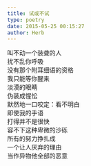 ```yaml
---  
title: 试或不试  
type: poetry  
date: 2015-05-25 00:15:27  
author: Herb    
---  
```

叫不动一个装聋的人  
扰不乱你呼吸  
没有那个附耳细语的资格  
我只能等你醒来    
淡漠的眼睛  
伪装成惺忪  
默然地一口咬定：看不明白  
即使我的手语  
打得并不是很快    
容不下这种卑微的沙砾  
所有的努力挣扎成  
一个让人厌弃的理由  
当作异物他全部的恶意